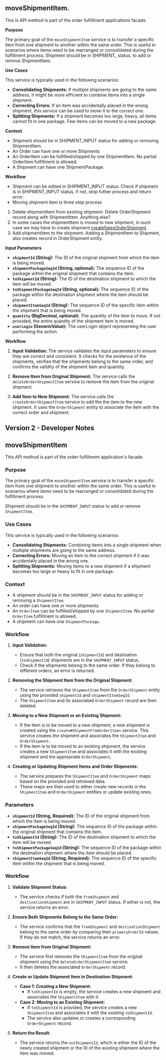 ## **moveShipmentItem**.

This is API method is part of the order fulfillment applications facade. 

**Purpose**

The primary goal of the `moveShipmentItem` service is to transfer a specific item from one shipment to another within the same order. This is useful in scenarios where items need to be rearranged or consolidated during the fulfillment process.
Shipment should be in SHIPMENT_ status, to add or remove ShipmentItem.  

**Use Cases**

This service is typically used in the following scenarios:

*   **Consolidating Shipments:** If multiple shipments are going to the same address, it might be more efficient to combine items into a single shipment.
*   **Correcting Errors:** If an item was accidentally placed in the wrong shipment, this service can be used to move it to the correct one.
*   **Splitting Shipments:** If a shipment becomes too large, heavy, all items cannot fit in one package. Few items can be moved to a new package. 

**Context**
*  Shipment should be in SHIPMENT_INPUT status for adding or removing ShipmentItem.
*  An Order can have one or more Shipments
*  An OrderItem can be fulfilled/shipped by one ShipmentItem. No partial OrderItem fulfillment is allowed.
*  A Shipment can have one ShipmentPackage.

**Workflow**
*  Shipment can be edited in SHIPMENT_INPUT status. Check if shipment is in SHIPMENT_INPUT status, if not, stop futher process and return error.
*  Moving shipment item is three step process 
  1. Delete shipmentItem from existing shipment. Delete OrderShipment record along with ShipmentItem. Anything else?
  2. In some cases the shipmentItem is moved to new shipment, in such case we may have to create shipment [createSalesOrderShipment](createSalesOrderShipment.md). 
  3. Add shipmentItem to the shipment. Adding a ShipmentItem to Shipment, also creates record in OrderShipment entity.


**Input Parameters**

*   **`shipmentId` (String):** The ID of the original shipment from which the item is being moved.
*   **`shipmentPackageSeqId` (String, optional):** The sequence ID of the package within the original shipment that contains the item.
*   **`toShipmentId` (String):** The ID of the destination shipment to which the item will be moved.
*   **`toShipmentPackageSeqId` (String, optional):** The sequence ID of the package within the destination shipment where the item should be placed.
*   **`shipmentItemSeqId` (String):** The sequence ID of the specific item within the shipment that is being moved.
*   **`quantity` (BigDecimal, optional):** The quantity of the item to move. If not provided, the entire quantity of the shipment item is moved.
*   **`userLogin` (GenericValue):** The userLogin object representing the user performing the action.


**Workflow**

1.  **Input Validation:** The service validates the input parameters to ensure they are correct and consistent. It checks for the existence of the shipments, verifies that the shipments belong to the same order, and confirms the validity of the shipment item and quantity.

2.  **Remove Item from Original Shipment:** The service calls the `deleteOrderShipmentItem` service to remove the item from the original shipment.

3.  **Add Item to New Shipment:** The service calls the `createOrderShipmentItem` service to add the the item to the new shipment. It uses the `OrderShipment` entity to associate the item with the correct order and shipment.

## Version 2 - Developer Notes 
## **moveShipmentItem**

This API method is part of the order fulfillment application's facade.

### **Purpose**

The primary goal of the `moveShipmentItem` service is to transfer a specific item from one shipment to another within the same order. This is useful in scenarios where items need to be rearranged or consolidated during the fulfillment process.

Shipment should be in the `SHIPMENT_INPUT` status to add or remove `ShipmentItem`.

### **Use Cases**

This service is typically used in the following scenarios:

- **Consolidating Shipments:** Combining items into a single shipment when multiple shipments are going to the same address.
- **Correcting Errors:** Moving an item to the correct shipment if it was accidentally placed in the wrong one.
- **Splitting Shipments:** Moving items to a new shipment if a shipment becomes too large or heavy to fit in one package.

### **Context**

- A shipment should be in the `SHIPMENT_INPUT` status for adding or removing a `ShipmentItem`.
- An order can have one or more shipments.
- An `OrderItem` can be fulfilled/shipped by one `ShipmentItem`. No partial `OrderItem` fulfillment is allowed.
- A shipment can have one `ShipmentPackage`.

### **Workflow**

1. **Input Validation:** 
   - Ensure that both the original (`shipmentId`) and destination (`toShipmentId`) shipments are in the `SHIPMENT_INPUT` status. 
   - Check if the shipments belong to the same order. If they belong to different orders, an error is returned.

2. **Removing the Shipment Item from the Original Shipment:**
   - The service retrieves the `ShipmentItem` from the `OrderShipment` entity using the provided `shipmentId` and `shipmentItemSeqId`.
   - The `ShipmentItem` and its associated `OrderShipment` record are then deleted.

3. **Moving to a New Shipment or an Existing Shipment:**
   - If the item is to be moved to a new shipment, a new shipment is created using the `create#ShipmentFromOrderItems` service. This service creates the shipment and associates the `ShipmentItem` and `OrderShipment`.
   - If the item is to be moved to an existing shipment, the service creates a new `ShipmentItem` and associates it with the existing shipment and the appropriate `OrderShipment`.

4. **Creating or Updating Shipment Items and Order Shipments:**
   - The service prepares the `ShipmentItem` and `OrderShipment` maps based on the provided and retrieved data.
   - These maps are then used to either create new records in the `ShipmentItem` and `OrderShipment` entities or update existing ones.

### **Parameters**

- **`shipmentId` (String, Required):** The ID of the original shipment from which the item is being moved.
- **`shipmentPackageSeqId` (String):** The sequence ID of the package within the original shipment that contains the item.
- **`toShipmentId` (String):** The ID of the destination shipment to which the item will be moved.
- **`toShipmentPackageSeqId` (String):** The sequence ID of the package within the destination shipment where the item should be placed.
- **`shipmentItemSeqId` (String, Required):** The sequence ID of the specific item within the shipment that is being moved.

### **Workflow**

1. **Validate Shipment Status:**
   - The service checks if both the `fromShipment` and `destinationShipment` are in `SHIPMENT_INPUT` status. If either is not, the service returns an error.

2. **Ensure Both Shipments Belong to the Same Order:**
   - The service confirms that the `fromShipment` and `destinationShipment` belong to the same order by comparing their `primaryOrderId` values. If they do not match, the service returns an error.

3. **Remove Item from Original Shipment:**
   - The service first removes the `ShipmentItem` from the original shipment using the `deleteOrderShipmentItem` service.
   - It then deletes the associated `OrderShipment` record.

4. **Create or Update Shipment Item in Destination Shipment:**
   - **Case 1: Creating a New Shipment:**
     - If `toShipmentId` is empty, the service creates a new shipment and associates the `ShipmentItem` with it.
   - **Case 2: Moving to an Existing Shipment:**
     - If `toShipmentId` is provided, the service creates a new `ShipmentItem` and associates it with the existing `toShipmentId`.
     - The service also updates or creates a corresponding `OrderShipment` record.

5. **Return the Result:**
   - The service returns the `outShipmentId`, which is either the ID of the newly created shipment or the ID of the existing shipment where the item was moved.


